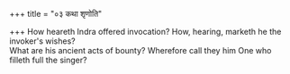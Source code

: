 +++
title = "०३ कथा शृणोति"

+++
How heareth Indra offered invocation? How, hearing, marketh he the invoker's wishes?  
     What are his ancient acts of bounty? Wherefore call they him One who filleth full the singer?